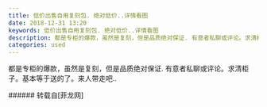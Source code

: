 ```yaml
---
title: 低价出售自用复刻包. 绝对低价..详情看图
date: 2018-12-31 13:20
keywords: 低价出售自用复刻包. 绝对低价..详情看图
description: 都是专柜的爆款，虽然是复刻，但是品质绝对保证. 有意者私聊或评论。求清柜子。基本等于送的了。来人带走吧..
categories: used
---
```

<td class="t_f" id="postmessage_2595579">

都是专柜的爆款，虽然是复刻，但是品质绝对保证. 有意者私聊或评论。求清柜子。基本等于送的了。来人带走吧..<br/>
</td>
###### 转载自[菲龙网]